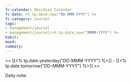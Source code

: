 ```yaml
---
fc-calendar: Obsidian Calendar
fc-date: <% tp.date.now("DD-MMM-YYYY") %>
fc-category: Journal
tags: 
- management/journal
- management/journal/<% tp.date.now("MMMM-YYYY") %>
habit: 
mood: 
summary:
---
```


<< [[<%  tp.date.yesterday("DD-MMM-YYYY") %>]] - [[<%  tp.date.tomorrow("DD-MMM-YYYY") %>]] >>



Daily note:
